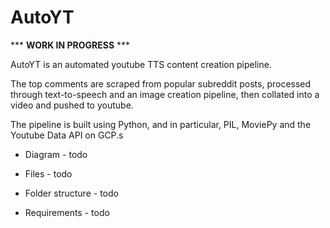 # AutoYT
*** **WORK IN PROGRESS** ***


AutoYT is an automated youtube TTS content creation pipeline.

The top comments are scraped from popular subreddit posts, processed through text-to-speech and an image creation pipeline, then collated into a video and pushed to youtube. 

The pipeline is built using Python, and in particular, PIL, MoviePy and the Youtube Data API on GCP.s


* Diagram - todo

* Files - todo

* Folder structure - todo

* Requirements - todo
